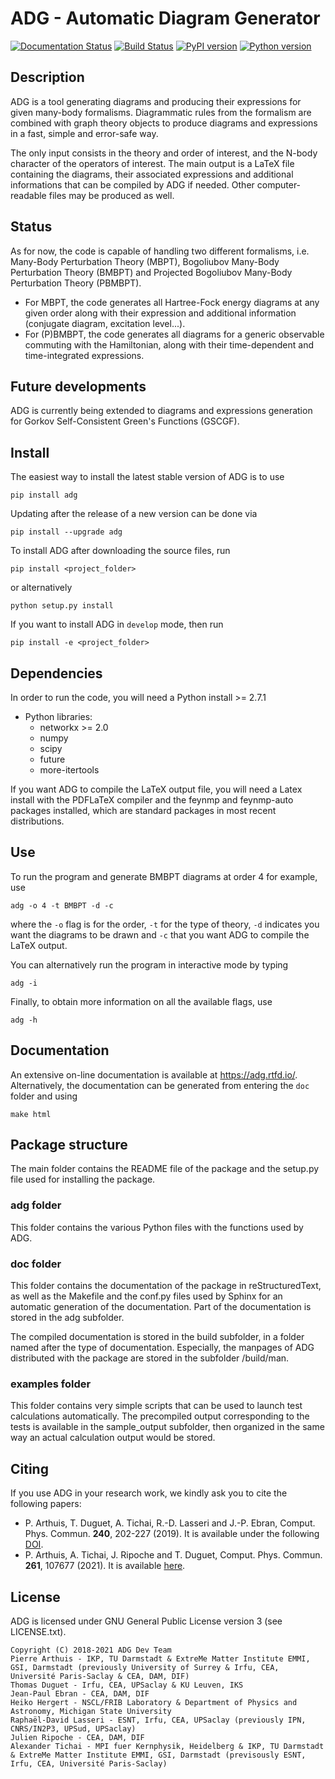 # ADG - Automatic Diagram Generator

[![Documentation Status](https://readthedocs.org/projects/adg/badge/?version=master)](https://adg.readthedocs.io/en/master/?badge=master)
[![Build Status](https://travis-ci.com/adgproject/adg.svg?branch=master)](https://travis-ci.com/adgproject/adg)
[![PyPI version](https://img.shields.io/pypi/v/adg.svg)](https://pypi.org/project/adg/)
[![Python version](https://img.shields.io/pypi/pyversions/adg)](https://pypi.org/project/adg/)

## Description
ADG is a tool generating diagrams and producing their expressions for given
many-body formalisms. Diagrammatic rules from the formalism are combined with
graph theory objects to produce diagrams and expressions in a fast, simple and
error-safe way.

The only input consists in the theory and order of interest, and the N-body
character of the operators of interest. The main output is a LaTeX file
containing the diagrams, their associated expressions and additional
informations that can be compiled by ADG if needed. Other computer-readable
files may be produced as well.

## Status
As for now, the code is capable of handling two different formalisms, i.e.
Many-Body Perturbation Theory (MBPT), Bogoliubov Many-Body Perturbation
Theory (BMBPT) and Projected Bogoliubov Many-Body Perturbation Theory (PBMBPT).
  - For MBPT, the code generates all Hartree-Fock energy diagrams at any given
    order along with their expression and additional information
    (conjugate diagram, excitation level...).
  - For (P)BMBPT, the code generates all diagrams for a generic observable
    commuting with the Hamiltonian, along with their time-dependent and
    time-integrated expressions.

## Future developments
ADG is currently being extended to diagrams and expressions generation for
Gorkov Self-Consistent Green's Functions (GSCGF).

## Install
The easiest way to install the latest stable version of ADG is to use
```
pip install adg
```
Updating after the release of a new version can be done via
```
pip install --upgrade adg
```

To install ADG after downloading the source files, run
```
pip install <project_folder>
```
or alternatively
```
python setup.py install
```
If you want to install ADG in ```develop``` mode, then run
```
pip install -e <project_folder>
```

## Dependencies
In order to run the code, you will need a Python install >= 2.7.1
  - Python libraries:
  	* networkx >= 2.0
    * numpy
    * scipy
    * future
    * more-itertools

If you want ADG to compile the LaTeX output file, you will need a Latex install
with the PDFLaTeX compiler and the feynmp and feynmp-auto packages installed,
which are standard packages in most recent distributions.


## Use
To run the program and generate BMBPT diagrams at order 4 for example, use
```
adg -o 4 -t BMBPT -d -c
```
where the ```-o``` flag is for the order, ```-t``` for the type of theory,
```-d``` indicates you want the diagrams to be drawn and ```-c``` that you want
ADG to compile the LaTeX output.

You can alternatively run the program in interactive mode by typing
```
adg -i
```

Finally, to obtain more information on all the available flags, use
```
adg -h
```

## Documentation

An extensive on-line documentation is available at https://adg.rtfd.io/.
Alternatively, the documentation can be generated from entering the ```doc```
folder and using
```
make html
```

## Package structure

The main folder contains the README file of the package and the setup.py file
used for installing the package.

### adg folder

This folder contains the various Python files with the functions used by ADG.

### doc folder

This folder contains the documentation of the package in reStructuredText,
as well as the Makefile and the conf.py files used by Sphinx for an automatic
generation of the documentation. Part of the documentation is stored in the adg
subfolder.

The compiled documentation is stored in the build subfolder, in a folder named
after the type of documentation. Especially, the manpages of ADG distributed
with the package are stored in the subfolder /build/man.

### examples folder

This folder contains very simple scripts that can be used to launch test
calculations automatically. The precompiled output corresponding to the tests is
available in the sample_output subfolder, then organized in the same way an
actual calculation output would be stored.

## Citing
If you use ADG in your research work, we kindly ask you to cite the following
papers:
  - P. Arthuis, T. Duguet, A. Tichai, R.-D. Lasseri and J.-P. Ebran,
    Comput. Phys. Commun. **240**, 202-227 (2019). It is available under the
    following [DOI](https://doi.org/10.1016/j.cpc.2018.11.023).
  - P. Arthuis, A. Tichai, J. Ripoche and T. Duguet,
    Comput. Phys. Commun. **261**, 107677 (2021). It is available [here](https://doi.org/10.1016/j.cpc.2020.107677).

## License
ADG is licensed under GNU General Public License version 3 (see LICENSE.txt).
```
Copyright (C) 2018-2021 ADG Dev Team
Pierre Arthuis - IKP, TU Darmstadt & ExtreMe Matter Institute EMMI, GSI, Darmstadt (previously University of Surrey & Irfu, CEA, Université Paris-Saclay & CEA, DAM, DIF)
Thomas Duguet - Irfu, CEA, UPSaclay & KU Leuven, IKS
Jean-Paul Ebran - CEA, DAM, DIF
Heiko Hergert - NSCL/FRIB Laboratory & Department of Physics and Astronomy, Michigan State University
Raphaël-David Lasseri - ESNT, Irfu, CEA, UPSaclay (previously IPN, CNRS/IN2P3, UPSud, UPSaclay)
Julien Ripoche - CEA, DAM, DIF
Alexander Tichai - MPI fuer Kernphysik, Heidelberg & IKP, TU Darmstadt & ExtreMe Matter Institute EMMI, GSI, Darmstadt (previsously ESNT, Irfu, CEA, Université Paris-Saclay)
```
